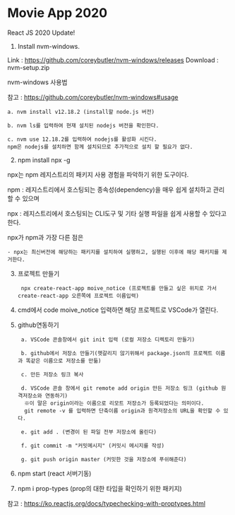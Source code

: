 # Movie App 2020

React JS 2020 Update!

1. Install nvm-windows.

Link : https://github.com/coreybutler/nvm-windows/releases
Download : nvm-setup.zip

nvm-windows 사용법

참고 : https://github.com/coreybutler/nvm-windows#usage


    a. nvm install v12.18.2 (install할 node.js 버전)

    b. nvm ls를 입력하여 현재 설치된 nodejs 버전을 확인한다.

    c. nvm use 12.18.2를 입력하여 nodejs를 활성화 시킨다. 
    npm은 nodejs를 설치하면 함께 설치되므로 추가적으로 설치 할 필요가 없다.

2. npm install npx -g

npx는 npm 레지스트리의 패키지 사용 경험을 파악하기 위한 도구이다.

npm : 레지스트리에서 호스팅되는 종속성(dependency)을 매우 쉽게 설치하고 관리할 수 있으며

npx : 레지스트리에서 호스팅되는 CLI도구 및 기타 실행 파일을 쉽게 사용할 수 있다고 한다.

npx가 npm과 가장 다른 점은

    - npx는 최신버전에 해당하는 패키지를 설치하여 실행하고, 실행된 이후에 해당 패키지를 제거한다.

3. 프로젝트 만들기

        npx create-react-app moive_notice (프로젝트를 만들고 싶은 위치로 가서 create-react-app 오른쪽에 프로젝트 이름입력)

4. cmd에서 code moive_notice 입력하면 해당 프로젝트로 VSCode가 열린다.

5. github연동하기

        a. VSCode 콘솔창에서 git init 입력 (로컬 저장소 디렉토리 만들기)

        b. github에서 저장소 만들기(헷갈리지 않기위해서 package.json의 프로젝트 이름과 똑같은 이름으로 저장소를 만듦)

        c. 만든 저장소 링크 복사

        d. VSCode 콘솔 창에서 git remote add origin 만든 저장소 링크 (github 원격저장소와 연동하기)
         ※이 말은 origin이라는 이름으로 리모트 저장소가 등록되었다는 의미이다.
         git remote -v 를 입력하면 단축이름 origin과 원격저장소의 URL을 확인할 수 있다.

        e. git add . (변경이 된 파일 전부 저장소에 올린다)

        f. git commit -m "커밋메시지" (커밋시 메시지를 작성)

        g. git push origin master (커밋한 것을 저장소에 푸쉬해준다)


6. npm start (react 서버기동)
  

7. npm i prop-types (prop의 대한 타입을 확인하기 위한 패키지)

참고 : https://ko.reactjs.org/docs/typechecking-with-proptypes.html


